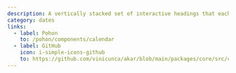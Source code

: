 ```yaml
---
description: A vertically stacked set of interactive headings that each reveal an associated section of content.
category: dates
links:
  - label: Pohon
    to: /pohon/components/calendar
  - label: GitHub
    icon: i-simple-icons-github
    to: https://github.com/vinicunca/akar/blob/main/packages/core/src/calendar/index.ts
---
```


